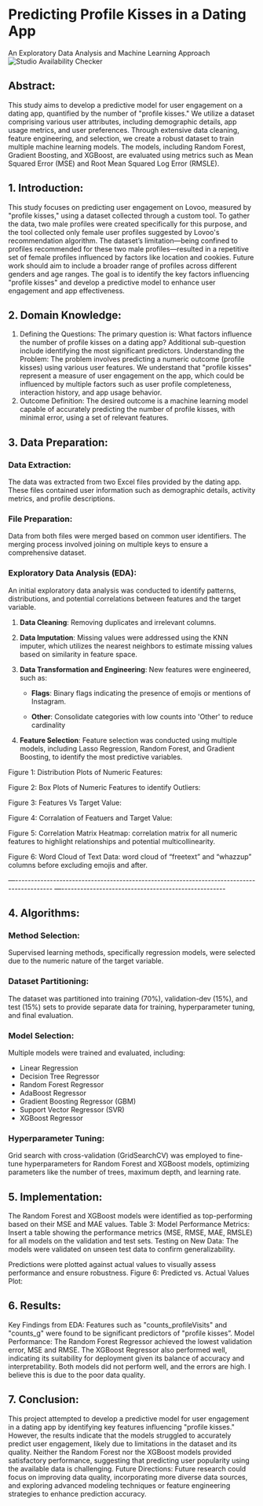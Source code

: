 # Predicting Profile Kisses in a Dating App
An Exploratory Data Analysis and Machine Learning Approach
![Studio Availability Checker](./Current%20Logo.png)



## Abstract:
This study aims to develop a predictive model for user engagement on a dating app, quantified by the number of "profile kisses." We utilize a dataset comprising various user attributes, including demographic details, app usage metrics, and user preferences. Through extensive data cleaning, feature engineering, and selection, we create a robust dataset to train multiple machine learning models. The models, including Random Forest, Gradient Boosting, and XGBoost, are evaluated using metrics such as Mean Squared Error (MSE) and Root Mean Squared Log Error (RMSLE).

## 1. Introduction:
This study focuses on predicting user engagement on Lovoo, measured by "profile kisses," using a dataset collected through a custom tool. To gather the data, two male profiles were created specifically for this purpose, and the tool collected only female user profiles suggested by Lovoo's recommendation algorithm. 
The dataset’s limitation—being confined to profiles recommended for these two male profiles—resulted in a repetitive set of female profiles influenced by factors like location and cookies. Future work should aim to include a broader range of profiles across different genders and age ranges. The goal is to identify the key factors influencing "profile kisses" and develop a predictive model to enhance user engagement and app effectiveness.

## 2. Domain Knowledge:
1. Defining the Questions: The primary question is: What factors influence the number of profile kisses on a dating app? Additional sub-question include identifying the most significant predictors.
Understanding the Problem: The problem involves predicting a numeric outcome (profile kisses) using various user features. We understand that "profile kisses" represent a measure of user engagement on the app, which could be influenced by multiple factors such as user profile completeness, interaction history, and app usage behavior.
2. Outcome Definition: The desired outcome is a machine learning model capable of accurately predicting the number of profile kisses, with minimal error, using a set of relevant features.

## 3. Data Preparation:
### Data Extraction:
The data was extracted from two Excel files provided by the dating app. These files contained user information such as demographic details, activity metrics, and profile descriptions.
### File Preparation: 
Data from both files were merged based on common user identifiers. The merging process involved joining on multiple keys to ensure a comprehensive dataset.
### Exploratory Data Analysis (EDA): 
An initial exploratory data analysis was conducted to identify patterns, distributions, and potential correlations between features and the target variable.

1. **Data Cleaning**: Removing duplicates and irrelevant columns.

2. **Data Imputation**: Missing values were addressed using the KNN imputer, which utilizes the nearest neighbors to estimate missing values based on similarity in feature space.

3. **Data Transformation and Engineering**: New features were engineered, such as:

      - **Flags**: Binary flags indicating the presence of emojis or mentions of Instagram.
      
      - **Other**: Consolidate categories with low counts into 'Other' to reduce cardinality
      
4. **Feature Selection**: Feature selection was conducted using multiple models, including Lasso Regression, Random Forest, and Gradient Boosting, to identify the most predictive variables.

Figure 1: Distribution Plots of Numeric Features: 

Figure 2: Box Plots of Numeric Features to identify Outliers: 

Figure 3: Features Vs Target Value: 

Figure 4: Corralation of Featuers and Target Value: 

Figure 5: Correlation Matrix Heatmap: correlation matrix for all numeric features to highlight relationships and potential multicollinearity.

Figure 6: Word Cloud of Text Data: word cloud of “freetext” and “whazzup” columns before excluding emojis and after.

—------------------------------------------------------------------------------------------
—----------------------------------------------------
      
## 4. Algorithms:

### Method Selection: 
Supervised learning methods, specifically regression models, were selected due to the numeric nature of the target variable.
### Dataset Partitioning: 
The dataset was partitioned into training (70%), validation-dev (15%), and test (15%) sets to provide separate data for training, hyperparameter tuning, and final evaluation.
### Model Selection: 
Multiple models were trained and evaluated, including:
- Linear Regression
- Decision Tree Regressor
- Random Forest Regressor
- AdaBoost Regressor
- Gradient Boosting Regressor (GBM)
- Support Vector Regressor (SVR)
- XGBoost Regressor
### Hyperparameter Tuning: 
Grid search with cross-validation (GridSearchCV) was employed to fine-tune hyperparameters for Random Forest and XGBoost models, optimizing parameters like the number of trees, maximum depth, and learning rate.

## 5. Implementation:
The Random Forest and XGBoost models were identified as top-performing based on their MSE and MAE values.
Table 3: Model Performance Metrics: Insert a table showing the performance metrics (MSE, RMSE, MAE, RMSLE) for all models on the validation and test sets.
Testing on New Data: The models were validated on unseen test data to confirm generalizability.

 Predictions were plotted against actual values to visually assess performance and ensure robustness.
Figure 6: Predicted vs. Actual Values Plot: 

## 6. Results:
Key Findings from EDA: Features such as "counts_profileVisits" and "counts_g" were found to be significant predictors of "profile kisses”.
Model Performance: The Random Forest Regressor achieved the lowest validation error, MSE and RMSE. The XGBoost Regressor also performed well, indicating its suitability for deployment given its balance of accuracy and interpretability.
Both models did not perform well, and the errors are high. I believe this is due to the poor data quality.

## 7. Conclusion:
This project attempted to develop a predictive model for user engagement in a dating app by identifying key features influencing "profile kisses." However, the results indicate that the models struggled to accurately predict user engagement, likely due to limitations in the dataset and its quality. Neither the Random Forest nor the XGBoost models provided satisfactory performance, suggesting that predicting user popularity using the available data is challenging.
Future Directions: Future research could focus on improving data quality, incorporating more diverse data sources, and exploring advanced modeling techniques or feature engineering strategies to enhance prediction accuracy.

